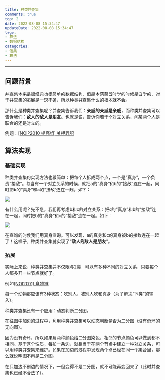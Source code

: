 ```yaml
---
title: 种类并查集
comments: true
top: 2
date: 2022-08-08 15:34:47
updateDate: 2022-08-08 15:34:47
tags:
- 算法
- 数据结构
categories:
- 信奥
- 算法
---
```


---

<!--more-->

## 问题背景

并查集本来是很经典也很简单的数据结构，但是本蒟蒻当时学的时候是自学的，对于并查集的拓展是一窍不通，所以种类并查集什么的根本就不会。

那什么是种类并查集呢？并查集告诉我们：**亲戚的亲戚是亲戚**，而种类并查集可以告诉我们：**敌人的敌人是朋友**。也就是说，告诉你若干个对立关系，问某两个人是联合的还是对立的。

例题：[[NOIP2010 提高组] 关押罪犯](https://www.luogu.com.cn/problem/P1525)

## 算法实现

### 基础实现

种类并查集的实现方法也很简单：把每个人拆成两个点，一个是“真身”，一个负责“接敌”。每当有一个对立关系的时候，就把a的“真身”和b的“接敌”连在一起，同时把b的“真身”和a的“接敌”连在一起。如下：

![](/images/并查集ab.png)

有什么用呢？先不急，我们再考虑b和c的对立关系：把c的“真身”和b的“接敌”连在一起，同时把b的“真身”和c的“接敌”连在一起。如下：

![](/images/并查集bc.png)

在查询的时候我们用真身查询。可以发现，a的真身和c的真身被b的接敌连在一起了！这样子，种类并查集就实现了“**敌人的敌人是朋友**”。

### 拓展

实际上来说，种类并查集并不仅限与2类，可以有多种不同的对立关系，只要每个人都多开一些节点就好了。

例如[[NOI2001] 食物链](https://www.luogu.com.cn/problem/P2024)

每一个动物都应该有3种状态：吃别人，被别人吃和真身（为了解决“同类”的输入）。

种类并查集还有一个应用：动态判断二分图。

在往图中加边的过程中，利用种类并查集可以动态判断是否为二分图（没有奇环的无向图）。

因为没有奇环，所以如果用两种颜色给二分图染色，相邻的节点颜色可以做到都不相同。基于这个性质，每加一条边，就相当于在两个节点中建立一种对立关系，可以用种类并查集来维护。如果在加边的过程中发现两个点已经在同一个集合里，那么就说明图不再是二分图。

在只加边不删边的情况下，一但变得不是二分图，就不可能再变回来了（此时并查集也已经不合法了）。
